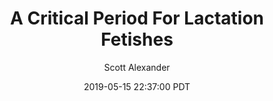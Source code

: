 ---
layout: podcast
title: "A Critical Period For Lactation Fetishes"
author: Scott Alexander
description: https://slatestarcodex.com/2019/05/15/a-critical-period-for-lactation-fetishes/
date: 2019-05-15 22:37:00 PDT
length: 1021084
duration: 255
guid: a-critical-period-for-lactation-fetishes
---